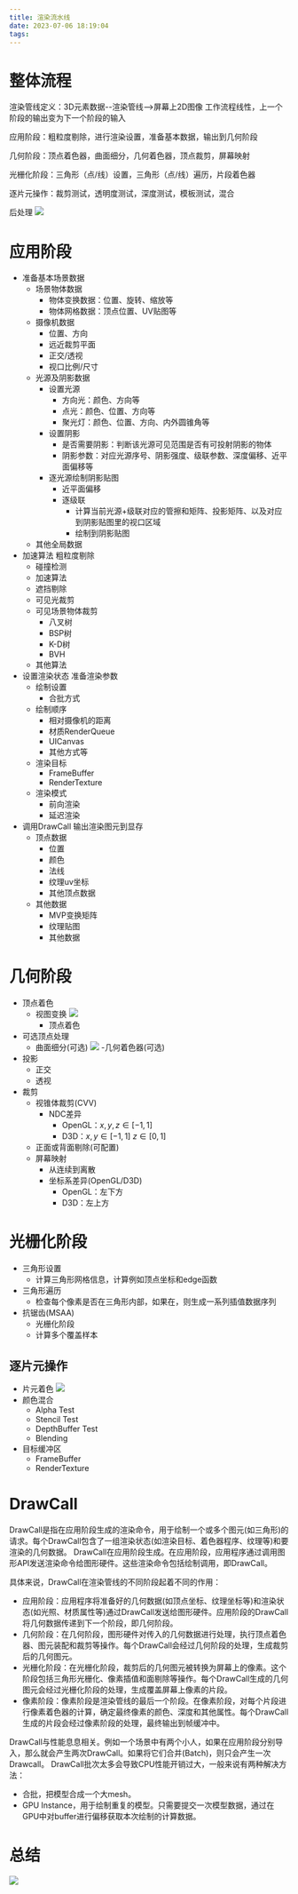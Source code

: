 ```yaml
---
title: 渲染流水线
date: 2023-07-06 18:19:04
tags:
---
```

# 整体流程
渲染管线定义：3D元素数据--渲染管线-->屏幕上2D图像
工作流程线性，上一个阶段的输出变为下一个阶段的输入

应用阶段：粗粒度剔除，进行渲染设置，准备基本数据，输出到几何阶段

几何阶段：顶点着色器，曲面细分，几何着色器，顶点裁剪，屏幕映射

光栅化阶段：三角形（点/线）设置，三角形（点/线）遍历，片段着色器

逐片元操作：裁剪测试，透明度测试，深度测试，模板测试，混合

后处理
![](https://strainbow.oss-cn-hangzhou.aliyuncs.com/20230706191615.png)

# 应用阶段
- 准备基本场景数据 
  - 场景物体数据 
    - 物体变换数据：位置、旋转、缩放等
    - 物体网格数据：顶点位置、UV贴图等
  - 摄像机数据 
    - 位置、方向
    - 远近裁剪平面
    - 正交/透视
    - 视口比例/尺寸
  - 光源及阴影数据 
    - 设置光源 
      - 方向光：颜色、方向等
      - 点光：颜色、位置、方向等
      - 聚光灯：颜色、位置、方向、内外圆锥角等
    - 设置阴影 
      - 是否需要阴影：判断该光源可见范围是否有可投射阴影的物体
      - 阴影参数：对应光源序号、阴影强度、级联参数、深度偏移、近平面偏移等
    - 逐光源绘制阴影贴图 
      - 近平面偏移
      - 逐级联 
        - 计算当前光源+级联对应的管擦和矩阵、投影矩阵、以及对应到阴影贴图里的视口区域
        - 绘制到阴影贴图
  - 其他全局数据
- 加速算法 粗粒度剔除 
  - 碰撞检测
  - 加速算法
  - 遮挡剔除
  - 可见光裁剪
  - 可见场景物体裁剪 
    - 八叉树
    - BSP树
    - K-D树
    - BVH
  - 其他算法
- 设置渲染状态 准备渲染参数 
  - 绘制设置 
    - 合批方式
  - 绘制顺序 
    - 相对摄像机的距离
    - 材质RenderQueue
    - UICanvas
    - 其他方式等
  - 渲染目标 
    - FrameBuffer
    - RenderTexture
  - 渲染模式 
    - 前向渲染
    - 延迟渲染
- 调用DrawCall 输出渲染图元到显存 
  - 顶点数据 
    - 位置
    - 颜色
    - 法线
    - 纹理uv坐标
    - 其他顶点数据
  - 其他数据 
    - MVP变换矩阵
    - 纹理贴图
    - 其他数据


# 几何阶段
- 顶点着色 
  - 视图变换
  ![](https://strainbow.oss-cn-hangzhou.aliyuncs.com/20230706192019.png)
    - 顶点着色
- 可选顶点处理 
  - 曲面细分(可选)
  ![](https://strainbow.oss-cn-hangzhou.aliyuncs.com/20230706192046.png)
  -几何着色器(可选)
- 投影 
  - 正交
  - 透视
- 裁剪 
  - 视锥体裁剪(CVV)
    - NDC差异 
        - OpenGL：$x,y,z\in [-1,1]$
        - D3D：$x,y\in [-1,1]$ $z\in [0,1]$
  - 正面或背面剔除(可配置)
  - 屏幕映射 
    - 从连续到离散
    - 坐标系差异(OpenGL/D3D) 
        - OpenGL：左下方
        - D3D：左上方

# 光栅化阶段
- 三角形设置 
  - 计算三角形网格信息，计算例如顶点坐标和edge函数
- 三角形遍历 
  - 检查每个像素是否在三角形内部，如果在，则生成一系列插值数据序列
- 抗锯齿(MSAA) 
  - 光栅化阶段
  - 计算多个覆盖样本

## 逐片元操作
- 片元着色 
    ![](https://strainbow.oss-cn-hangzhou.aliyuncs.com/20230706192447.png)
- 颜色混合 
  - Alpha Test
  - Stencil Test
  - DepthBuffer Test
  - Blending
- 目标缓冲区 
  - FrameBuffer
  - RenderTexture

# DrawCall
DrawCall是指在应用阶段生成的渲染命令，用于绘制一个或多个图元(如三角形)的请求。每个DrawCall包含了一组渲染状态(如渲染目标、着色器程序、纹理等)和要渲染的几何数据。
DrawCall在应用阶段生成。在应用阶段，应用程序通过调用图形API发送渲染命令给图形硬件。这些渲染命令包括绘制调用，即DrawCall。

具体来说，DrawCall在渲染管线的不同阶段起着不同的作用：
- 应用阶段：应用程序将准备好的几何数据(如顶点坐标、纹理坐标等)和渲染状态(如光照、材质属性等)通过DrawCall发送给图形硬件。应用阶段的DrawCall将几何数据传递到下一个阶段，即几何阶段。
- 几何阶段：在几何阶段，图形硬件对传入的几何数据进行处理，执行顶点着色器、图元装配和裁剪等操作。每个DrawCall会经过几何阶段的处理，生成裁剪后的几何图元。
- 光栅化阶段：在光栅化阶段，裁剪后的几何图元被转换为屏幕上的像素。这个阶段包括三角形光栅化、像素插值和面剔除等操作。每个DrawCall生成的几何图元会经过光栅化阶段的处理，生成覆盖屏幕上像素的片段。
- 像素阶段：像素阶段是渲染管线的最后一个阶段。在像素阶段，对每个片段进行像素着色器的计算，确定最终像素的颜色、深度和其他属性。每个DrawCall生成的片段会经过像素阶段的处理，最终输出到帧缓冲中。

DrawCall与性能息息相关。例如一个场景中有两个小人，如果在应用阶段分别导入，那么就会产生两次DrawCall。如果将它们合并(Batch)，则只会产生一次Drawcall。
DrawCall批次太多会导致CPU性能开销过大，一般来说有两种解决方法：
- 合批，把模型合成一个大mesh。
- GPU Instance，用于绘制重复的模型。只需要提交一次模型数据，通过在GPU中对buffer进行偏移获取本次绘制的计算数据。

# 总结
![](https://strainbow.oss-cn-hangzhou.aliyuncs.com/20230708192233.png)

